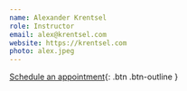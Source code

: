 ```yaml
---
name: Alexander Krentsel
role: Instructor
email: alex@krentsel.com
website: https://krentsel.com
photo: alex.jpeg
---
```


[Schedule an appointment](#){: .btn .btn-outline }
